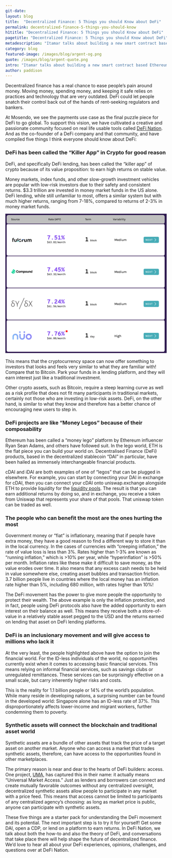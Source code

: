 ```yaml
---
git-date:
layout: blog
title:  "Decentralized Finance: 5 Things you should Know about DeFi"
permalink: decentralized-finance-5-things-you-should-know
h1title: "Decentralized Finance: 5 Things you should Know about DeFi"
pagetitle: "Decentralized Finance: 5 Things you should Know about DeFi"
metadescription: "Itamar talks about building a new smart contract based Ethereum wallet with native DeFi integrations."
category: blog
featured-image: /images/blog/argent-og.png
quote: /images/blog/argent-quote.png
intro: "Itamar talks about building a new smart contract based Ethereum wallet with native DeFi integrations."
author: paddison
---
```

Decentralized finance has a real chance to ease people’s pain around money.  Moving money, spending money, and keeping it safe relies on practices and technology that are very outdated.  DeFi could let people snatch their control back out of the hands of rent-seeking regulators and bankers.

At Mosendo, we see the payments use case as the final puzzle piece for DeFi to go global.  To support this vision, we have cultivated a creative and passionate community focused on real life usable tools called [DeFi Nation](http://www.joindefination.com).  And as the co-founder of a DeFi company and that community, and have compiled five things I think everyone should know about DeFi:

### DeFi has been called the “Killer App” in Crypto for good reason

DeFi, and specifically DeFi lending, has been called the “killer app” of crypto because of its value proposition: to earn high returns on stable value.  

Money markets, index funds, and other slow-growth investment vehicles are popular with low-risk investors due to their safety and consistent returns. $3.3 trillion are invested in money market funds in the US alone.  DeFi lending, while still unfamiliar to most, offers a similar system but with much higher returns, ranging from 7-18%, compared to returns of 2-3% in money market funds.

![](/images/blog/Earn-Income-DeFi-Pulse.png)

This means that the cryptocurrency space can now offer something to investors that looks and feels very similar to what they are familiar with! Compare that to Bitcoin.  Park your funds in a lending platform, and they will earn interest just like a traditional investment.

Other crypto assets, such as Bitcoin, require a steep learning curve as well as a risk profile that does not fit many participants in traditional markets, certainly not those who are investing in low-risk assets.  DeFi, on the other hand, is similar to what they know and therefore has a better chance of encouraging new users to step in.

### DeFi projects are like “Money Legos” because of their composability

Ethereum has been called a “money lego” platform by Ethereum influencer Ryan Sean Adams, and others have followed suit. In the lego world, ETH is the flat piece you can build your world on.   Decentralised Finance (DeFi) products, based in the decentralized stablecoin “DAI” in particular, have been hailed as immensely interchangeable financial products.

cDAI and iDAI are both examples of one of “legos” that can be plugged in elsewhere.  For example, you can start by connecting your DAI in exchange for cDAI, then you can connect your cDAI onto uniswap.exchange alongside ETH to provide liquidity for the [liquidity pools](/uniswap-liquidity-pools).  The result is that you can earn additional returns by doing so, and in exchange, you receive a token from Uniswap that represents your share of that pools.  That uniswap token can be traded as well.

### The people who can benefit the most are the ones hurting the most

Government money or “fiat” is inflationary, meaning that if people have extra money, they have a good reason to find a different way to store it than in the local currency.  In the cases of currencies with “creeping inflation,” the rate of value loss is less than 3%. Rates higher than 1-3% are known as “running inflation,” which is >10% per year,  while “hyperinflation” is >50% per month. Inflation rates like these make it difficult to save money, as the value erodes over time. It also means that any excess cash needs to be held in value somewhere else, creating asset bubbles and transaction friction.  3.7 billion people live in countries where the local money has an inflation rate higher than 5%, including 680 million, with rates higher than 10%!

The DeFi movement has the power to give more people the opportunity to protect their wealth.  The above example is only the inflation protection, and in fact, people using DeFi protocols also have the added opportunity to earn interest on their balance as well.  This means they receive both a store-of-value in a relatively stable asset pegged to the USD and the returns earned on lending that asset on DeFi lending platforms.

### DeFi is an inclusionary movement and will give access to millions who lack it

At the very least, the people highlighted above have the option to join the financial world.  For the ID-less individuals of the world, no opportunities currently exist when it comes to accessing basic financial services.  This means relying on informal financial services, such as savings clubs or unregulated remittances. These services can be surprisingly effective on a small scale, but carry inherently higher risks and costs.

This is the reality for 1.1 billion people or 14% of the world’s population.  While many reside in developing nations, a surprising number can be found in the developed world: Singapore alone has an ID-less rate of 37%.  This disproportionately affects lower-income and migrant workers, further condemning them to poverty.

### Synthetic assets will connect the blockchain and traditional asset world

Synthetic assets are a bundle of other assets that track the price of a target asset on another market.  Anyone who can access a market that trades synthetic assets, therefore, can have access to the opportunities found in other marketplaces.  

The primary reason is near and dear to the hearts of DeFi builders: access. One project, [UMA](/uma), has captured this in their name: it actually means “Universal Market Access.”  Just as lenders and borrowers can connect and create mutually favorable outcomes without any centralized oversight, decentralized synthetic assets allow people to participate in any market with a price feed.  This means that access cannot be limited to participants of any centralized agency’s choosing: as long as market price is public, anyone can participate with synthetic assets.

These five things are a starter pack for understanding the DeFi movement and its potential.  The next important step is to try it for yourself!  Get some DAI, open a CDP, or lend on a platform to earn returns.  In DeFi Nation, we talk about both the how-to and also the theory of DeFi, and conversations that take place there will help shape the future of decentralized finance.  We’d love to hear all about your DeFi experiences, opinions, challenges, and questions over at DeFi Nation.
